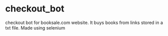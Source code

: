 # checkout_bot
checkout bot for booksale.com website.
It buys books from links stored in a txt file. Made using selenium
